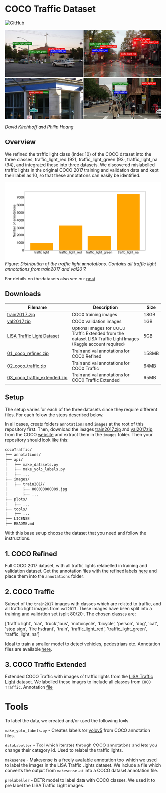 # COCO Traffic Dataset
![GitHub](https://img.shields.io/github/license/daved01/cocoTraffic)

![Example](coco_traffic.jpg "COCO Traffic dataset example")

_David Kirchhoff and Philip Hoang_


## Overview
We refined the traffic light class (index 10) of the COCO dataset into the three classes, traffic_light_red (92), traffic_light_green (93), traffic_light_na (94), and integrated these into three datasets. We discovered mislabelled traffic lights in the original COCO 2017 training and validation data and kept their label as 10, so that these annotations can easily be identified.

![Example](all_traffic_lights.png "COCO Traffic dataset example")
*Figure: Distribution of the traffic light annotations. Contains all traffic light annotations from train2017 and val2017.*

For details on the datasets also see our [post](https://www.neuralception.com/cocodatasetextension/).

## Downloads

|  **Filename**    | **Description**      | **Size**       |
|------------------|----------------------|----------------|
|  [train2017.zip](http://images.cocodataset.org/zips/train2017.zip)    | COCO training images | 18GB |
|  [val2017zip](http://images.cocodataset.org/zips/val2017.zip)    | COCO validation images | 1GB |
|  [LISA Traffic Light Dataset](https://www.kaggle.com/mbornoe/lisa-traffic-light-dataset)   | Optional images for COCO Traffic Extended from the dataset LISA Traffic Light Images (Kaggle account required)| 5GB |
|  [01_coco_refined.zip](https://drive.google.com/file/d/1weZpzmva_fcTtiSIm9jdM73PdBoJgzOe/view?usp=sharing)    | Train and val annotations for COCO Refined | 158MB |
|  [02_coco_traffic.zip](https://drive.google.com/file/d/1Oust5GrOrzP7588_ZS5Qb6cgWf5FhSN3/view?usp=sharing)    | Train and val annotations for COCO Traffic | 64MB |
|  [03_coco_traffic_extended.zip](https://drive.google.com/file/d/1ibviz00vjHelwkkoJfQEhTmtrrw9p7Wx/view?usp=sharing)    | Train and val annotations for COCO Traffic Extended | 65MB |


## Setup
The setup varies for each of the three datasets since they require different files. For each follow the steps described below.

In all cases, create folders `annotations` and `images` at the root of this repository first. Then, download the images [train2017.zip](http://images.cocodataset.org/zips/train2017.zip) and [val2017zip](http://images.cocodataset.org/zips/val2017.zip) from the COCO [website]() and extract them in the `images` folder. Then your repository should look like this:

```
cocoTraffic/
├── annotations/
├── api/
│   ├── make_datasets.py
│   ├── make_yolo_labels.py
│   ├── ...
├── images/
│   ├── train2017/
│       ├── 000000000009.jpg
│       ├── ...
├── plots/
│   ├── ...
├── tools/
│   ├── ...
├── LICENSE
├── README.md
```

With this base setup choose the dataset that you need and follow the instructions.


## 1. COCO Refined
Full COCO 2017 dataset, with all traffic lights relabelled in training and validation dataset. Get the annotation files with the refined labels [here](https://drive.google.com/file/d/1weZpzmva_fcTtiSIm9jdM73PdBoJgzOe/view?usp=sharing) and place them into the `annotations` folder. 


## 2. COCO Traffic
Subset of the `train2017` images with classes which are related to traffic, and all traffic light images from `val2017`. These images have been split into a training and validation set (split 80/20). The chosen classes are:

['traffic light', 'car', 'truck','bus', 'motorcycle', 'bicycle', 'person', 'dog', 'cat', 'stop sign', 'fire hydrant', 'train', 'traffic_light_red', 'traffic_light_green', 'traffic_light_na']

Ideal to train a smaller model to detect vehicles, pedestrians etc. Annotation files are available [here](https://drive.google.com/file/d/1Oust5GrOrzP7588_ZS5Qb6cgWf5FhSN3/view?usp=sharing).


## 3. COCO Traffic Extended
Extended COCO Traffic with images of traffic lights from the [LISA Traffic Light](https://www.kaggle.com/mbornoe/lisa-traffic-light-dataset) dataset. We labelled these images to include all classes from `COCO Traffic`. Annotation [file](https://drive.google.com/file/d/1ibviz00vjHelwkkoJfQEhTmtrrw9p7Wx/view?usp=sharing)


# Tools
To label the data, we created and/or used the following tools.

`make_yolo_labels.py` - Creates labels for [yolov5](https://github.com/ultralytics/yolov5) from COCO annotation files.

`dataLabeller` - Tool which iterates through COCO annotations and lets you change their category id. Used to relabel the traffic lights.

`makesense` - Makesense is a freely [available](https://www.makesense.ai) annotation tool which we used to label the images in the LISA Traffic Lights dataset. We include a file which converts the output from `makesense.ai` into a COCO dataset annotation file.

`prelabeller` - DETR model to label data with COCO classes. We used it to pre label the LISA Traffic Light images.
